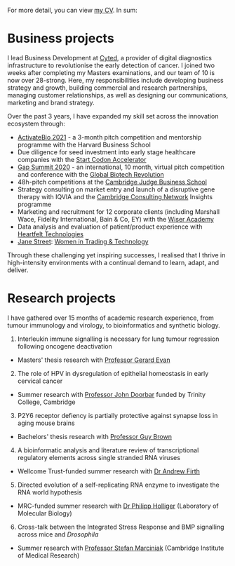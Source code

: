 For more detail, you can view [my CV](CV_Charlene_Tang_2021-01.pdf). In sum:

<!--- # Side projects

In my  am currently working on:
* Proof-of-concept validation for a side-venture at the intersection of synthetic XNA biology and cancer immunotherapeutics
* Community building as Director of Alumni Development & Engagement at the Global Biotech Revolution
* Plus the process of applying for probate --->

# Business projects

I lead Business Development at [Cyted](https://cyted.ai), a provider of digital diagnostics infrastructure to revolutionise the early detection of cancer. I joined two weeks after completing my Masters examinations, and our team of 10 is now over 28-strong. Here, my responsibilities include developing business strategy and growth, building commercial and research partnerships, managing customer relationships, as well as designing our communications, marketing and brand strategy.

Over the past 3 years, I have expanded my skill set across the innovation ecosystem through:
* [ActivateBio 2021](https://www.activate.bio) - a 3-month pitch competition and mentorship programme with the Harvard Business School
* Due diligence for seed investment into early stage healthcare companies with the [Start Codon Accelerator](https://startcodon.co)
* [Gap Summit 2020](https://www.gapsummit.com) - an international, 10 month, virtual pitch competition and conference with the [Global Biotech Revolution](http://globalbiotechrevolution.com)
* 48h-pitch competitions at the [Cambridge Judge Business School](https://www.jbs.cam.ac.uk/entrepreneurship/programmes/venture-creation-weekends-vcw/)
* Strategy consulting on market entry and launch of a disruptive gene therapy with IQVIA and the [Cambridge Consulting Network](https://www.cambridgeconsultingnetwork.co/cambridge/projects) Insights programme
* Marketing and recruitment for 12 corporate clients (including Marshall Wace, Fidelity International, Bain & Co, EY) with the [Wiser Academy](https://wearewiser.com/academy)
* Data analysis and evaluation of patient/product experience with [Heartfelt Technologies](https://www.hftech.org)
* [Jane Street](https://www.janestreet.com): [Women in Trading & Technology](https://www.janestreet.com/witt)

Through these challenging yet inspiring successes, I realised that I thrive in high-intensity environments with a continual demand to learn, adapt, and deliver. 

# Research projects
I have gathered over 15 months of academic research experience, from tumour immunology and virology, to bioinformatics and synthetic biology.

1. Interleukin immune signalling is necessary for lung tumour regression following oncogene deactivation
  * Masters' thesis research with [Professor Gerard Evan](https://www.bioc.cam.ac.uk/research/evan)
2. The role of HPV in dysregulation of epithelial homeostasis in early cervical cancer
  * Summer research with [Professor John Doorbar](https://www.path.cam.ac.uk/directory/john-doorbar) funded by Trinity College, Cambridge
3. P2Y6 receptor defiency is partially protective against synapse loss in aging mouse brains
  * Bachelors' thesis research with [Professor Guy Brown](https://www.bioc.cam.ac.uk/research/brown)
4. A bioinformatic analysis and literature review of transcriptional regulatory elements across single stranded RNA viruses
  * Wellcome Trust-funded summer research with [Dr Andrew Firth](https://www.path.cam.ac.uk/directory/andrew-firth)
5. Directed evolution of a self-replicating RNA enzyme to investigate the RNA world hypothesis
  * MRC-funded summer research with [Dr Philipp Holliger](https://www2.mrc-lmb.cam.ac.uk/groups/ph1/) (Laboratory of Molecular Biology)
6. Cross-talk between the Integrated Stress Response and BMP signalling across mice and *Drosophila*
  * Summer research with [Professor Stefan Marciniak](https://www.cimr.cam.ac.uk/research/principal-investigators/marciniak) (Cambridge Institute of Medical Research)
